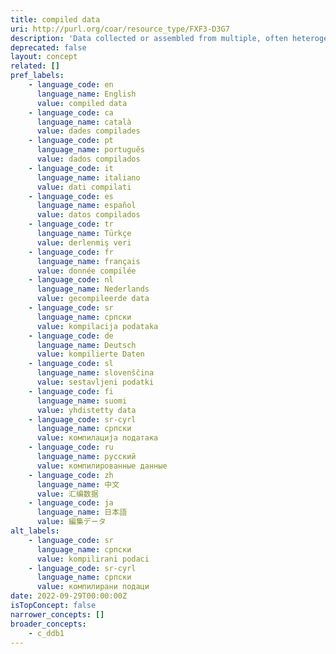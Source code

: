 ```yaml
---
title: compiled data
uri: http://purl.org/coar/resource_type/FXF3-D3G7
description: 'Data collected or assembled from multiple, often heterogeneous sources that have one or more reference points in common, and at least one of the sources was originally produced for other purposes. The data are incorporated in a new entity. For example, providing data on the number of universities in the last 150 years using a variety of available sources (e.g. finance documents, official statistics, university registers), combining survey data with information about geographical areas from official statistics (e.g. population density, doctors per capita, etc.), or using RSS to collect blog posts or tweets, etc. [Source: Adapted from https://ddialliance.org/Specification/DDI-CV/ModeOfCollection_3.0.html]'
deprecated: false
layout: concept
related: []
pref_labels:
    - language_code: en
      language_name: English
      value: compiled data
    - language_code: ca
      language_name: català
      value: dades compilades
    - language_code: pt
      language_name: português
      value: dados compilados
    - language_code: it
      language_name: italiano
      value: dati compilati
    - language_code: es
      language_name: español
      value: datos compilados
    - language_code: tr
      language_name: Türkçe
      value: derlenmiş veri
    - language_code: fr
      language_name: français
      value: donnée compilée
    - language_code: nl
      language_name: Nederlands
      value: gecompileerde data
    - language_code: sr
      language_name: српски
      value: kompilacija podataka
    - language_code: de
      language_name: Deutsch
      value: kompilierte Daten
    - language_code: sl
      language_name: slovenščina
      value: sestavljeni podatki
    - language_code: fi
      language_name: suomi
      value: yhdistetty data
    - language_code: sr-cyrl
      language_name: српски
      value: компилација података
    - language_code: ru
      language_name: русский
      value: компилированные данные
    - language_code: zh
      language_name: 中文
      value: 汇编数据
    - language_code: ja
      language_name: 日本語
      value: 編集データ
alt_labels:
    - language_code: sr
      language_name: српски
      value: kompilirani podaci
    - language_code: sr-cyrl
      language_name: српски
      value: компилирани подаци
date: 2022-09-29T00:00:00Z
isTopConcept: false
narrower_concepts: []
broader_concepts:
    - c_ddb1
---
```


